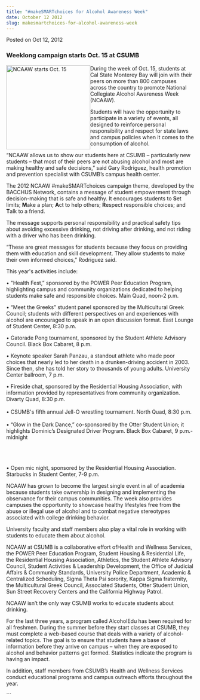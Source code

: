 ```yaml
---
title: "#makeSMARTchoices for Alcohol Awareness Week"
date: October 12 2012
slug: makesmartchoices-for-alcohol-awareness-week
---
```


 
<span class="date">Posted on Oct 12, 2012 </span>

<h3>Weeklong campaign starts Oct. 15 at CSUMB</h3>
<p><img alt="NCAAW starts Oct. 15" src="https://news.csumb.edu/sites/default/files/65/attachments/news/images/ncaaw.jpeg" style="float:left; width:225px; height:225px">During the week of
Oct. 15, students at Cal State Monterey Bay will join with their
peers on more than 800 campuses across the country to promote
National Collegiate Alcohol Awareness Week (NCAAW).</img></p>
<p>Students will have the opportunity to participate in a variety
of events, all designed to reinforce personal responsibility and
respect for state laws and campus policies when it comes to the
consumption of alcohol.</p>
<p>&#x201C;NCAAW allows us to show our students here at CSUMB &#x2013;
particularly new students &#x2013; that most of their peers are not
abusing alcohol and most are making healthy and safe decisions,&#x201D;
said Gary Rodriguez, health promotion and prevention specialist
with CSUMB&#x2019;s campus health center.</p>
<p>The 2012 NCAAW #makeSMARTchoices campaign theme, developed by
the BACCHUS Network, contains a message of student empowerment
through decision-making that is safe and healthy. It encourages
students to <strong>S</strong>et limits; <strong>M</strong>ake a
plan; <strong>A</strong>ct to help others;
<strong>R</strong>espect&#xA0;responsible choices; and
<strong>T</strong>alk to a friend.</p>
<p>The message supports personal responsibility and practical
safety tips about avoiding excessive drinking, not driving after
drinking, and not riding with a driver who has been drinking.</p>
<p>&#x201C;These are great messages for students because they focus on
providing them with education and skill development. They allow
students to make their own informed choices,&#x201D; Rodriguez said.</p>
<p>This year&apos;s activities include:</p>
<p>&#x2022; &quot;Health Fest,&#x201D; sponsored by the POWER Peer Education Program,
highlighting campus and community organizations dedicated to
helping students make safe and responsible choices. Main Quad,
noon-2 p.m.</p>
<p>&#x2022; &#x201C;Meet the Greeks&#x201D; student panel sponsored by the Multicultural
Greek Council; students with different perspectives on and
experiences with alcohol are encouraged to speak in an open
discussion format. East Lounge of Student Center, 8:30
p.m.&#xA0;</p>
<p>&#x2022; Gatorade Pong tournament, sponsored by the Student Athlete
Advisory Council. Black Box Cabaret, 8 p.m.</p>
<p>&#x2022; Keynote speaker Sarah Panzau, a standout athlete who made poor
choices that nearly led to her death in a drunken-driving accident
in 2003. Since then, she has told her story to thousands of young
adults. University Center ballroom, 7 p.m.</p>
<p>&#x2022; Fireside chat, sponsored by the Residential Housing
Association, with information provided by representatives from
community organization. Divarty Quad, 8:30 p.m.<br>
<br>
&#x2022; CSUMB&apos;s fifth annual Jell-O wrestling tournament. North Quad,
8:30 p.m.<br>
<br>
&#x2022; &#x201C;Glow in the Dark Dance,&#x201D; co-sponsored by the Otter Student
Union; it highlights Dominic&#x2019;s Designated Driver Program. Black Box
Cabaret, 9 p.m.-midnight</br></br></br></br></p>
<p>&#x2022; Open mic night, sponsored by the Residential Housing
Association. Starbucks in Student Center, 7-9 p.m.</p>
<p>NCAAW has grown to become the largest single event in all of
academia because students take ownership in designing and
implementing the observance for their campus communities. The week
also provides campuses the opportunity to showcase healthy
lifestyles free from the abuse or illegal use of alcohol and to
combat negative stereotypes associated with college drinking
behavior.</p>
<p>University faculty and staff members also play a vital role in
working with students to educate them about alcohol.</p>
<p>NCAAW at CSUMB is a collaborative effort ofHealth and Wellness
Services, the POWER Peer Education Program, Student Housing &amp;
Residential Life, the Residential Housing Association, Athletics,
the Student Athlete Advisory Council, Student Activities &amp;
Leadership Development, the Office of Judicial Affairs &amp;
Community Standards, University Police Department, Academic &amp;
Centralized Scheduling, Sigma Theta Psi sorority, Kappa Sigma
fraternity, the Multicultural Greek Council, Associated Students,
Otter Student Union, Sun Street Recovery Centers and the California
Highway Patrol.</p>
<p>NCAAW isn&#x2019;t the only way CSUMB works to educate students about
drinking.</p>
<p>For the last three years, a program called AlcoholEdu has been
required for all freshmen. During the summer before they start
classes at CSUMB, they must complete a web-based course that deals
with a variety of alcohol-related topics. The goal is to ensure
that students have a base of information before they arrive on
campus &#x2013; when they are exposed to alcohol and behavior patterns get
formed. Statistics indicate the program is having an impact.</p>
<p>In addition, staff members from CSUMB&#x2019;s Health and Wellness
Services conduct educational programs and campus outreach efforts
throughout the year.&#xA0;</p>
```
